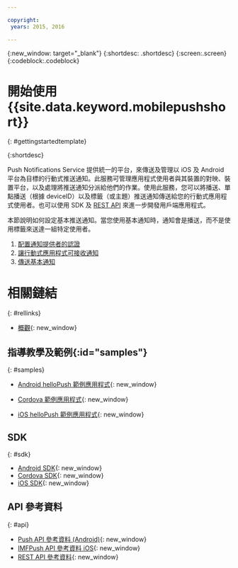 ```yaml
---

copyright:
 years: 2015, 2016

---
```


{:new_window: target="_blank"}
{:shortdesc: .shortdesc}
{:screen:.screen}
{:codeblock:.codeblock}

# 開始使用 {{site.data.keyword.mobilepushshort}}

{: #gettingstartedtemplate}


{:shortdesc}

Push Notifications Service 提供統一的平台，來傳送及管理以 iOS 及 Android 平台為目標的行動式推送通知。此服務可管理應用程式使用者與其裝置的對映、裝置平台，以及處理將推送通知分派給他們的作業。使用此服務，您可以將播送、單點播送（根據 deviceID）以及標籤（或主題）推送通知傳送給您的行動式應用程式使用者。也可以使用 SDK 及 [REST API](https://mobile.{DomainName}/imfpushrestapidocs/) 來進一步開發用戶端應用程式。

本節說明如何設定基本推送通知。當您使用基本通知時，通知會是播送，而不是使用標籤來送達一組特定使用者。

1. [配置通知提供者的認證](t__main_push_config_provider.html)
2. [讓行動式應用程式可接收通知](c_enable_push.html)
3. [傳送基本通知](t_send_push_notifications.html)

# 相關鏈結
{: #rellinks}

* [概觀](c_overview_push.md){: new_window}

## 指導教學及範例{:id="samples"}
{: #samples}
* [Android helloPush 範例應用程式](https://github.com/ibm-bluemix-mobile-services/bms-samples-android-hellopush/){: new_window}
- [Cordova 範例應用程式](https://github.com/ibm-bluemix-mobile-services/bms-samples-cordova-hellopush){: new_window}
* [iOS helloPush 範例應用程式](https://github.com/ibm-bluemix-mobile-services/bms-samples-ios-hellopush/){: new_window}

## SDK
{: #sdk}
* [Android SDK](https://github.com/ibm-bluemix-mobile-services/bms-clientsdk-android-push){: new_window}
* [Cordova SDK](https://github.com/ibm-bluemix-mobile-services/bms-clientsdk-cordova-plugin-push){: new_window}
* [iOS SDK](https://hub.jazz.net/git/bluemixmobilesdk/imf-ios-sdk/archive?revstr=master){: new_window}

## API 參考資料
{: #api}
* [Push API 參考資料 (Android)](https://classicdocs.ng.bluemix.net/docs/api/content/api/mobilefirst/android/push-api-doc/overview-summary.html){: new_window}
* [IMFPush API 參考資料 iOS](https://classicdocs.ng.bluemix.net/docs/api/content/api/mobilefirst/ios/IMFPush_api-doc/html/index.html){: new_window}
* [REST API 參考資料](https://mobile.{DomainName}/imfpushrestapidocs/){: new_window}
